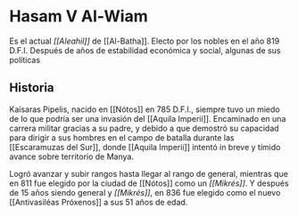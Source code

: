 # Hasam V Al-Wiam

Es el actual *[[Aleahil]]* de [[Al-Batha]]. Electo por los nobles en el año 819 D.F.I. Después de años de estabilidad económica y social, algunas de sus políticas

## Historia

Kaísaras Pipelis, nacido en [[Nótos]] en 785 D.F.I., siempre tuvo un miedo de lo que podría ser una invasión del [[Aquila Imperii]]. Encaminado en una carrera militar gracias a su padre, y debido a que demostró su capacidad para dirigir a sus hombres en el campo de batalla durante las [[Escaramuzas del Sur]], donde [[Aquila Imperii]] intentó in breve y tímido avance sobre territorio de Manya. 

Logró avanzar y subir rangos hasta llegar al rango de general, mientras que en 811 fue elegido por la ciudad de [[Nótos]] como un *[[Mikrés]]*. Y después de 15 años siendo general y *[[Mikrés]]*, en 836 fue elegido como el nuevo [[Antivasiléas Próxenos]] a sus 51 años de edad.
